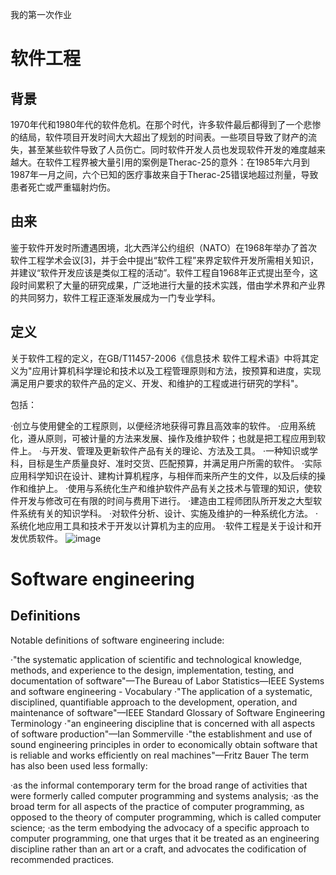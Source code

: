 我的第一次作业
# 软件工程
## 背景
1970年代和1980年代的软件危机。在那个时代，许多软件最后都得到了一个悲惨的结局，软件项目开发时间大大超出了规划的时间表。一些项目导致了财产的流失，甚至某些软件导致了人员伤亡。同时软件开发人员也发现软件开发的难度越来越大。在软件工程界被大量引用的案例是Therac-25的意外：在1985年六月到1987年一月之间，六个已知的医疗事故来自于Therac-25错误地超过剂量，导致患者死亡或严重辐射灼伤。
## 由来
鉴于软件开发时所遭遇困境，北大西洋公约组织（NATO）在1968年举办了首次软件工程学术会议[3]，并于会中提出“软件工程”来界定软件开发所需相关知识，并建议“软件开发应该是类似工程的活动”。软件工程自1968年正式提出至今，这段时间累积了大量的研究成果，广泛地进行大量的技术实践，借由学术界和产业界的共同努力，软件工程正逐渐发展成为一门专业学科。
## 定义
关于软件工程的定义，在GB/T11457-2006《信息技术 软件工程术语》中将其定义为"应用计算机科学理论和技术以及工程管理原则和方法，按预算和进度，实现满足用户要求的软件产品的定义、开发、和维护的工程或进行研究的学科"。

包括：

·创立与使用健全的工程原则，以便经济地获得可靠且高效率的软件。
·应用系统化，遵从原则，可被计量的方法来发展、操作及维护软件；也就是把工程应用到软件上。
·与开发、管理及更新软件产品有关的理论、方法及工具。
·一种知识或学科，目标是生产质量良好、准时交货、匹配预算，并满足用户所需的软件。
·实际应用科学知识在设计、建构计算机程序，与相伴而来所产生的文件，以及后续的操作和维护上。
·使用与系统化生产和维护软件产品有关之技术与管理的知识，使软件开发与修改可在有限的时间与费用下进行。
·建造由工程师团队所开发之大型软件系统有关的知识学科。
·对软件分析、设计、实施及维护的一种系统化方法。
·系统化地应用工具和技术于开发以计算机为主的应用。
·软件工程是关于设计和开发优质软件。
![image](https://upload.wikimedia.org/wikipedia/commons/thumb/c/c2/Process_and_data_modeling.jpg/350px-Process_and_data_modeling.jpg)
# Software engineering
## Definitions
Notable definitions of software engineering include:

·"the systematic application of scientific and technological knowledge, methods, and experience to the design, implementation, testing, and documentation of software"—The Bureau of Labor Statistics—IEEE Systems and software engineering - Vocabulary
·"The application of a systematic, disciplined, quantifiable approach to the development, operation, and maintenance of software"—IEEE Standard Glossary of Software Engineering Terminology
·"an engineering discipline that is concerned with all aspects of software production"—Ian Sommerville
·"the establishment and use of sound engineering principles in order to economically obtain software that is reliable and works efficiently on real machines"—Fritz Bauer
The term has also been used less formally:

·as the informal contemporary term for the broad range of activities that were formerly called computer programming and systems analysis;
·as the broad term for all aspects of the practice of computer programming, as opposed to the theory of computer programming, which is called computer science;
·as the term embodying the advocacy of a specific approach to computer programming, one that urges that it be treated as an engineering discipline rather than an art or a craft, and advocates the codification of recommended practices.
